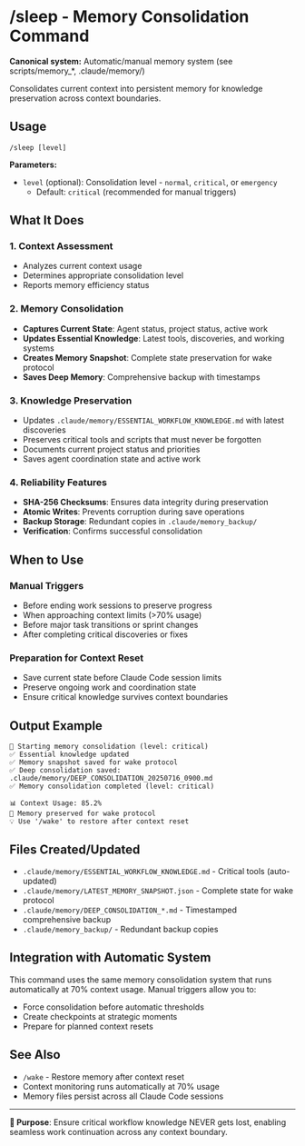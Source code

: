 # /sleep - Memory Consolidation Command

**Canonical system:** Automatic/manual memory system (see scripts/memory_*, .claude/memory/)

Consolidates current context into persistent memory for knowledge preservation across context boundaries.

## Usage
```
/sleep [level]
```

**Parameters:**
- `level` (optional): Consolidation level - `normal`, `critical`, or `emergency`
  - Default: `critical` (recommended for manual triggers)

## What It Does

### 1. **Context Assessment**
- Analyzes current context usage
- Determines appropriate consolidation level
- Reports memory efficiency status

### 2. **Memory Consolidation**
- **Captures Current State**: Agent status, project status, active work
- **Updates Essential Knowledge**: Latest tools, discoveries, and working systems
- **Creates Memory Snapshot**: Complete state preservation for wake protocol
- **Saves Deep Memory**: Comprehensive backup with timestamps

### 3. **Knowledge Preservation**
- Updates `.claude/memory/ESSENTIAL_WORKFLOW_KNOWLEDGE.md` with latest discoveries
- Preserves critical tools and scripts that must never be forgotten
- Documents current project status and priorities
- Saves agent coordination state and active work

### 4. **Reliability Features**
- **SHA-256 Checksums**: Ensures data integrity during preservation
- **Atomic Writes**: Prevents corruption during save operations
- **Backup Storage**: Redundant copies in `.claude/memory_backup/`
- **Verification**: Confirms successful consolidation

## When to Use

### **Manual Triggers**
- Before ending work sessions to preserve progress
- When approaching context limits (>70% usage)
- Before major task transitions or sprint changes
- After completing critical discoveries or fixes

### **Preparation for Context Reset**
- Save current state before Claude Code session limits
- Preserve ongoing work and coordination state
- Ensure critical knowledge survives context boundaries

## Output Example
```
🧠 Starting memory consolidation (level: critical)
✅ Essential knowledge updated
✅ Memory snapshot saved for wake protocol
✅ Deep consolidation saved: .claude/memory/DEEP_CONSOLIDATION_20250716_0900.md
✅ Memory consolidation completed (level: critical)

📊 Context Usage: 85.2%
🎯 Memory preserved for wake protocol
💡 Use '/wake' to restore after context reset
```

## Files Created/Updated
- `.claude/memory/ESSENTIAL_WORKFLOW_KNOWLEDGE.md` - Critical tools (auto-updated)
- `.claude/memory/LATEST_MEMORY_SNAPSHOT.json` - Complete state for wake protocol
- `.claude/memory/DEEP_CONSOLIDATION_*.md` - Timestamped comprehensive backup
- `.claude/memory_backup/` - Redundant backup copies

## Integration with Automatic System
This command uses the same memory consolidation system that runs automatically at 70% context usage. Manual triggers allow you to:
- Force consolidation before automatic thresholds
- Create checkpoints at strategic moments
- Prepare for planned context resets

## See Also
- `/wake` - Restore memory after context reset
- Context monitoring runs automatically at 70% usage
- Memory files persist across all Claude Code sessions

---
**🎯 Purpose**: Ensure critical workflow knowledge NEVER gets lost, enabling seamless work continuation across any context boundary.